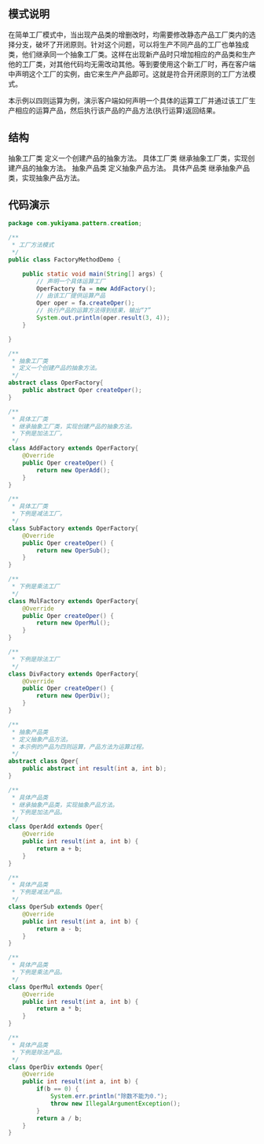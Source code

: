 ## 模式说明
在简单工厂模式中，当出现产品类的增删改时，均需要修改静态产品工厂类内的选择分支，破坏了开闭原则。针对这个问题，可以将生产不同产品的工厂也单独成类，他们继承同一个抽象工厂类。这样在出现新产品时只增加相应的产品类和生产他的工厂类，对其他代码均无需改动其他。等到要使用这个新工厂时，再在客户端中声明这个工厂的实例，由它来生产产品即可。这就是符合开闭原则的工厂方法模式。
​

本示例以四则运算为例，演示客户端如何声明一个具体的运算工厂并通过该工厂生产相应的运算产品，然后执行该产品的产品方法(执行运算)返回结果。
​

## 结构
抽象工厂类
  定义一个创建产品的抽象方法。
具体工厂类
  继承抽象工厂类，实现创建产品的抽象方法。
抽象产品类
  定义抽象产品方法。
具体产品类
  继承抽象产品类，实现抽象产品方法。
​

## 代码演示
```java
package com.yukiyama.pattern.creation;

/**
 * 工厂方法模式
 */
public class FactoryMethodDemo {

    public static void main(String[] args) {
        // 声明一个具体运算工厂
        OperFactory fa = new AddFactory();
        // 由该工厂提供运算产品
        Oper oper = fa.createOper();
        // 执行产品的运算方法得到结果，输出“7”
        System.out.println(oper.result(3, 4));
    }

}

/**
 * 抽象工厂类
 * 定义一个创建产品的抽象方法。
 */
abstract class OperFactory{
    public abstract Oper createOper();
}

/**
 * 具体工厂类
 * 继承抽象工厂类，实现创建产品的抽象方法。
 * 下例是加法工厂。
 */
class AddFactory extends OperFactory{
    @Override
    public Oper createOper() {
        return new OperAdd();
    }
}

/**
 * 具体工厂类
 * 下例是减法工厂。
 */
class SubFactory extends OperFactory{
    @Override
    public Oper createOper() {
        return new OperSub();
    }
}

/**
 * 下例是乘法工厂
 */
class MulFactory extends OperFactory{
    @Override
    public Oper createOper() {
        return new OperMul();
    }
}

/**
 * 下例是除法工厂
 */
class DivFactory extends OperFactory{
    @Override
    public Oper createOper() {
        return new OperDiv();
    }
}

/**
 * 抽象产品类
 * 定义抽象产品方法。
 * 本示例的产品为四则运算，产品方法为运算过程。
 */
abstract class Oper{
    public abstract int result(int a, int b);
}

/**
 * 具体产品类
 * 继承抽象产品类，实现抽象产品方法。
 * 下例是加法产品。
 */
class OperAdd extends Oper{
    @Override
    public int result(int a, int b) {
        return a + b;
    }
}

/**
 * 具体产品类
 * 下例是减法产品。
 */
class OperSub extends Oper{
    @Override
    public int result(int a, int b) {
        return a - b;
    }
}

/**
 * 具体产品类
 * 下例是乘法产品。
 */
class OperMul extends Oper{
    @Override
    public int result(int a, int b) {
        return a * b;
    }
}

/**
 * 具体产品类
 * 下例是除法产品。
 */
class OperDiv extends Oper{
    @Override
    public int result(int a, int b) {
        if(b == 0) {
            System.err.println("除数不能为0.");
            throw new IllegalArgumentException();
        }
        return a / b;
    }
}
```
**​**

